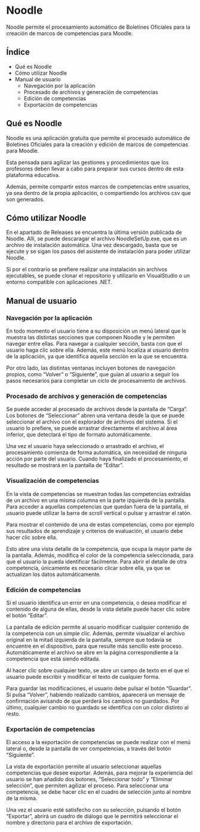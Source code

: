 # Noodle

Noodle permite el procesamiento automático de Boletines Oficiales para la creación de marcos de competencias para Moodle.

## Índice

- Qué es Noodle
- Cómo utilizar Noodle
- Manual de usuario
  - Navegación por la aplicación
  - Procesado de archivos y generación de competencias
  - Edición de competencias
  - Exportación de competencias

## Qué es Noodle

Noodle es una aplicación gratuita que permite el procesado automático de Boletines Oficiales para la creación y edición de marcos de competencias para Moodle. 

Esta pensada para agilizar las gestiones y procedimientos que los profesores deben llevar a cabo para preparar sus cursos dentro de esta plataforma educativa. 

Además, permite compartir estos marcos de competencias entre usuarios, ya sea dentro de la propia aplicación, o compartiendo los archivos csv que son generados.

## Cómo utilizar Noodle

En el apartado de Releases se encuentra la última versión publicada de Noodle. Allí, se puede descaragar el archivo NoodleSetUp.exe, que es un archivo de instalación automática. Una vez descargado, basta que se ejecute y se sigan los pasos del asistente de instalación para poder utilizar Noodle.

Si por el contrario se prefiere realizar una instalación sin archivos ejecutables, se puede clonar el repositorio y utilizarlo en VisualStudio o un entorno compatible con aplicaciones .NET.

## Manual de usuario

### Navegación por la aplicación

En todo momento el usuario tiene a su disposición un menú lateral que le muestra las distintas secciones que componen Noodle y le permiten navegar entre ellas. Para navegar a cualquier sección, basta con que el usuario haga clic sobre ella. 
Además, este menú localiza al usuario dentro de la aplicación, ya que identifica aquella sección en la que se encuentra.

Por otro lado, las distintas ventanas incluyen botones de navegación propios, como “Volver” o “Siguiente”, que guían al usuario a seguir los pasos necesarios para completar un ciclo de procesamiento de archivos.

### Procesado de archivos y generación de competencias

Se puede acceder al procesado de archivos desde la pantalla de “Carga”. Los botones de “Seleccionar” abren una ventana desde la que se puede seleccionar el archivo con el explorador de archivos del sistema. Si el usuario lo prefiere, se puede arrastrar directamente el archivo al área inferior, que detectará el tipo de formato automáticamente.

Una vez el usuario haya seleccionado o arrastrado el archivo, el procesamiento comienza de forma automática, sin necesidad de ninguna acción por parte del usuario. Cuando haya finalizado el procesamiento, el resultado se mostrará en la pantalla de “Editar”.

### Visualización de competencias

En la vista de competencias se muestran todas las competencias extraídas de un archivo en una misma columna en la parte izquierda de la pantalla. Para acceder a aquellas competencias que quedan fuera de la pantalla, el usuario puede utilizar la barra de scroll vertical o pulsar y arrastrar el ratón. 

Para mostrar el contenido de una de estas competencias, como por ejemplo sus resultados de aprendizaje y criterios de evaluación, el usuario debe hacer clic sobre ella.

Esto abre una vista detalle de la competencia, que ocupa la mayor parte de la pantalla. Además, modifica el color de la competencia seleccionada, para que el usuario la pueda identificar fácilmente. Para abrir el detalle de otra competencia, únicamente es necesario clicar sobre ella, ya que se actualizan los datos automáticamente.

### Edición de competencias

Si el usuario identifica un error en una competencia, o desea modificar el contenido de alguna de ellas, desde la vista detalle puede hacer clic sobre el botón “Editar”.

La pantalla de edición permite al usuario modificar cualquier contenido de la competencia con un simple clic. Además, permite visualizar el archivo original en la mitad izquierda de la pantalla, siempre que todavía se encuentre en el dispositivo, para que resulte más sencillo este proceso. Automáticamente el archivo se abre en la página correspondiente a la competencia que está siendo editada.

Al hacer clic sobre cualquier texto, se abre un campo de texto en el que el usuario puede escribir y modificar el texto de cualquier forma.

Para guardar las modificaciones, el usuario debe pulsar el botón “Guardar”. Si pulsa “Volver”, habiendo realizado cambios, aparecerá un mensaje de confirmación avisando de que perderá los cambios no guardados. Por último, cualquier cambio no guardado se identifica con un color distinto al resto.

### Exportación de competencias

El acceso a la exportación de competencias se puede realizar con el menú lateral o, desde la pantalla de ver competencias, a través del botón “Siguiente”.

La vista de exportación permite al usuario seleccionar aquellas competencias que desee exportar. Además, para mejorar la experiencia del usuario se han añadido dos botones, “Seleccionar todo” y “Eliminar selección”, que permiten agilizar el proceso. Para seleccionar una competencia, se debe hacer clic en el cuadro de selección junto al nombre de la misma.

Una vez el usuario esté satisfecho con su selección, pulsando el botón “Exportar”, abrirá un cuadro de diálogo que le permitirá seleccionar el nombre y directorio para el archivo de exportación.
